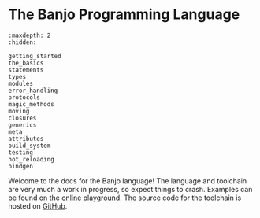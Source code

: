 # The Banjo Programming Language

```{toctree}
:maxdepth: 2
:hidden:

getting_started
the_basics
statements
types
modules
error_handling
protocols
magic_methods
moving
closures
generics
meta
attributes
build_system
testing
hot_reloading
bindgen
```

Welcome to the docs for the Banjo language! The language and toolchain are very much a work in progress, so expect
things to crash. Examples can be found on the [online playground](https://marinohimself.ch/banjo/playground/). The
source code for the toolchain is hosted on [GitHub](https://github.com/chnoblouch/banjo-lang).